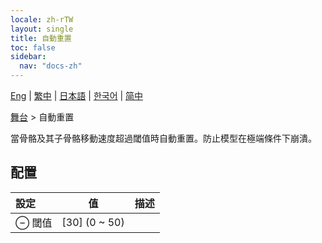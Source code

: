 ```yaml
---
locale: zh-rTW
layout: single
title: 自動重置
toc: false
sidebar:
  nav: "docs-zh"
---
```

[Eng](/dancexr/menu/2025.5/stage/auto_reset) | [繁中](/tw/dancexr/menu/2025.5/stage/auto_reset) | [日本語](/jp/dancexr/menu/2025.5/stage/auto_reset) | [한국어](/kr/dancexr/menu/2025.5/stage/auto_reset) | [简中](/zh/dancexr/menu/2025.5/stage/auto_reset)

[舞台](../menu#舞台) > 自動重置

當骨骼及其子骨骼移動速度超過閾值時自動重置。防止模型在極端條件下崩潰。

## 配置

| 設定 | 值 | 描述 |
| :--- | --- | :--- |
| ⊖ 閾值 | [30] (0 ~ 50) | 
